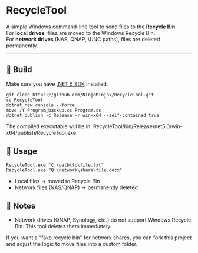 # RecycleTool

A simple Windows command-line tool to send files to the **Recycle Bin**.  
For **local drives**, files are moved to the Windows Recycle Bin.  
For **network drives** (NAS, QNAP, \\UNC paths), files are deleted permanently.

---

## 🔧 Build

Make sure you have [.NET 5 SDK](https://dotnet.microsoft.com/en-us/download) installed.

```
git clone https://github.com/NinjaMinjax/RecycleTool.git
cd RecycleTool
dotnet new console --force
move /Y Program_backup.cs Program.cs
dotnet publish -c Release -r win-x64 --self-contained true
```
The compiled executable will be in:
RecycleTool/bin/Release/net5.0/win-x64/publish/RecycleTool.exe


## 🚀 Usage
```
RecycleTool.exe "C:\path\to\file.txt"
RecycleTool.exe "Q:\network\share\file.docx"
```

* Local files → moved to Recycle Bin
* Network files (NAS/QNAP) → permanently deleted


## 📌 Notes
* Network drives (QNAP, Synology, etc.) do not support Windows Recycle Bin.
This tool deletes them immediately.

If you want a "fake recycle bin" for network shares, you can fork this project and adjust the logic to move files into a custom folder.



